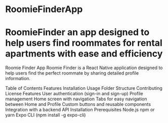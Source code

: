
# RoomieFinderApp
RoomieFinder an app designed to help users find roommates for rental apartments with ease and efficiency
=======
Roomie Finder App
Roomie Finder is a React Native application designed to help users find the perfect roommate by sharing detailed profile information.

Table of Contents
Features
Installation
Usage
Folder Structure
Contributing
License
Features
User authentication (sign-in and sign-up)
Profile management
Home screen with navigation
Tabs for easy navigation between Home and Profile
Custom buttons and reusable components
Integration with a backend API
Installation
Prerequisites
Node.js
npm or yarn
Expo CLI (npm install -g expo-cli)


